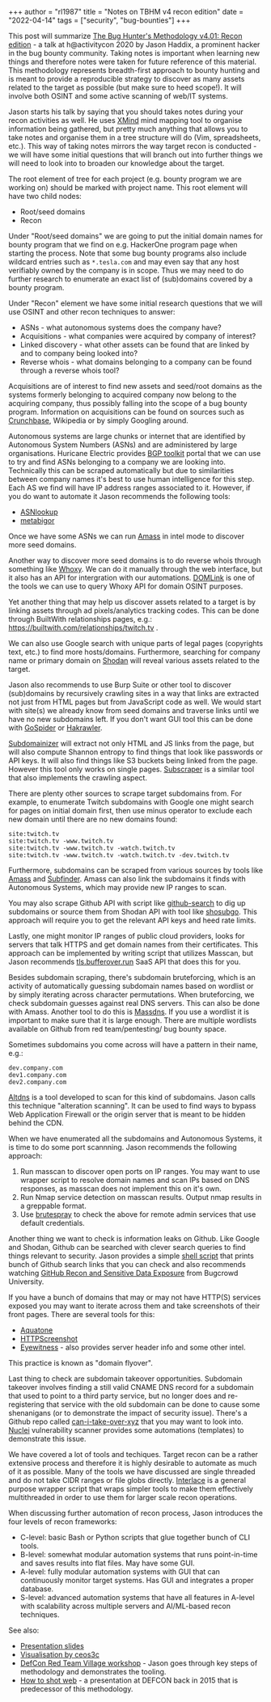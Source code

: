+++
author = "rl1987"
title = "Notes on TBHM v4 recon edition"
date = "2022-04-14"
tags = ["security", "bug-bounties"]
+++

This post will summarize [The Bug Hunter's Methodology v4.01: Recon edition](https://www.youtube.com/watch?v=qLTe6Z10vj8) -
a talk at h@activitycon 2020 by Jason Haddix, a prominent hacker in the bug bounty community. Taking notes is important when 
learning new things and therefore notes were taken for future reference of this material. This methodology represents
breadth-first approach to bounty hunting and is meant to provide a reproducible strategy to discover as many assets 
related to the target as possible (but make sure to heed scope!). It will involve both OSINT and some active scanning
of web/IT systems.

Jason starts his talk by saying that you should takes notes during your recon activities as well. He uses [XMind](https://www.xmind.net/)
mind mapping tool to organise information being gathered, but pretty much anything that allows you to take notes and
organise them in a tree structure will do (Vim, spreadsheets, etc.). This way of taking notes mirrors the way
target recon is conducted - we will have some initial questions that will branch out into further things
we will need to look into to broaden our knowledge about the target.

The root element of tree for each project (e.g.  bounty program we are working on) should be marked with project name. This
root element will have two child nodes:

* Root/seed domains
* Recon

Under "Root/seed domains" we are going to put the initial domain names for bounty program that we find on e.g.
HackerOne program page when starting the process. Note that some bug bounty programs also include wildcard
entries such as `*.tesla.com` and may even say that any host verifiably owned by the company is in scope.
Thus we may need to do further research to enumerate an exact list of (sub)domains covered by a bounty
program.

Under "Recon" element we have some initial research questions that we will use
OSINT and other recon techniques to answer:

* ASNs - what autonomous systems does the company have?
* Acquisitions - what companies were acquired by company of interest?
* Linked discovery - what other assets can be found that are linked by and to company being looked into?
* Reverse whois - what domains belonging to a company can be found through a reverse whois tool?

Acquisitions are of interest to find new assets and seed/root domains as the systems formerly
belonging to acquired company now belong to the acquiring company, thus possibly falling into
the scope of a bug bounty program. Information on acquisitions can be found on sources such
as [Crunchbase](https://www.crunchbase.com/), Wikipedia or by simply Googling around.

Autonomous systems are large chunks or internet that are identified by Autonomous System
Numbers (ASNs) and are administered by large organisations. Huricane Electric provides
[BGP toolkit](https://bgp.he.net/) portal that we can use to try and find ASNs belonging to
a company we are looking into. Technically this can be scraped automatically but due to 
similarities between company names it's best to use human intelligence for this step.
Each AS we find will have IP address ranges associated to it. However, if you do want 
to automate it Jason recommends the following tools:

* [ASNlookup](https://github.com/yassineaboukir/Asnlookup)
* [metabigor](https://github.com/j3ssie/metabigor)

Once we have some ASNs we can run [Amass](https://github.com/OWASP/Amass) in intel mode
to discover more seed domains.

Another way to discover more seed domains is to do reverse whois through something like
[Whoxy](https://whoxy.com/). We can do it manually through the web interface, but it
also has an API for intergration with our automations. [DOMLink](https://github.com/vysecurity/DomLink)
is one of the tools we can use to query Whoxy API for domain OSINT purposes.

Yet another thing that may help us discover assets related to a target is by linking
assets through ad pixels/analytics tracking codes. This can be done through
BuiltWith relationships pages, e.g.: https://builtwith.com/relationships/twitch.tv .

We can also use Google search with unique parts of legal pages (copyrights text, etc.)
to find more hosts/domains. Furthermore, searching for company name or primary domain
on [Shodan](https://shodan.io/) will reveal various assets related to the target.

Jason also recommends to use Burp Suite or other tool to discover (sub)domains by 
recursively crawling sites in a way that links are extracted not just from 
HTML pages but from JavaScript code as well. We would start with site(s) we already know
from seed domains and traverse links until we have no new subdomains left.
If you don't want GUI tool this can be done with [GoSpider](https://github.com/jaeles-project/gospider)
or [Hakrawler](https://github.com/hakluke/hakrawler). 

[Subdomainizer](https://github.com/nsonaniya2010/SubDomainizer)
will extract not only HTML and JS links from the page, but will also compute
Shannon entropy to find things that look like passwords or API keys. It will also
find things like S3 buckets being linked from the page. However this tool only works
on single pages. [Subscraper](https://github.com/Cillian-Collins/subscraper) is a similar
tool that also implements the crawling aspect.

There are plenty other sources to scrape target subdomains from. For example, to
enumerate Twitch subdomains with Google one might search for pages on initial domain
first, then use minus operator to exclude each new domain until there are no 
new domains found:

```
site:twitch.tv 
site:twitch.tv -www.twitch.tv
site:twitch.tv -www.twitch.tv -watch.twitch.tv
site:twitch.tv -www.twitch.tv -watch.twitch.tv -dev.twitch.tv
```

Furthermore, subdomains can be scraped from various sources by tools
like [Amass](https://github.com/OWASP/Amass) and [Subfinder](https://github.com/projectdiscovery/subfinder).
Amass can also link the subdomains it finds with Autonomous Systems,
which may provide new IP ranges to scan. 

You may also scrape Github API with script like [github-search](https://github.com/gwen001/github-search)
to dig up subdomains or source them from Shodan API with tool like
[shosubgo](https://github.com/incogbyte/shosubgo). This approach will require
you to get the relevant API keys and heed rate limits.

Lastly, one might monitor IP ranges of public cloud providers, looks
for servers that talk HTTPS and get domain names from their certificates. This
approach can be implemented by writing script that utilizes Masscan, but
Jason recommends [tls.bufferover.run](https://tls.bufferover.run/)
SaaS API that does this for you.

Besides subdomain scraping, there's subdomain bruteforcing, which is an activity
of automatically guessing subdomain names based on wordlist or by simply
iterating across character permutations. When bruteforcing, we check subdomain
guesses against real DNS servers. This can also be done with 
Amass. Another tool to do this is [Massdns](https://github.com/blechschmidt/massdns.git).
If you use a wordlist it is important to make sure that it is large enough.
There are multiple wordlists available on Github from red team/pentesting/
bug bounty space.

Sometimes subdomains you come across will have a pattern in their name, e.g.:

```
dev.company.com
dev1.company.com
dev2.company.com
```

[Altdns](https://github.com/infosec-au/altdns) is a tool developed to scan
for this kind of subdomains. Jason calls this technique "alteration scanning".
It can be used to find ways to bypass Web Application Firewall or the origin
server that is meant to be hidden behind the CDN.

When we have enumerated all the subdomains and Autonomous Systems, it is time to
do some port scannning. Jason recommends the following approach:

1. Run masscan to discover open ports on IP ranges. You may want to use wrapper
script to resolve domain names and scan IPs based on DNS responses, as 
masscan does not implement this on it's own.
2. Run Nmap service detection on masscan results. Output nmap results in a greppable
format.
3. Use [brutespray](https://github.com/x90skysn3k/brutespray) to check the above
for remote admin services that use default credentials.

Another thing we want to check is information leaks on Github. Like Google
and Shodan, Github can be searched with clever search queries to find things
relevant to security. Jason provides a simple [shell script](https://gist.github.com/jhaddix/1fb7ab2409ab579178d2a79959909b33)
that prints bunch of Github search links that you can check and also
recommends watching [GitHub Recon and Sensitive Data Exposure](https://www.youtube.com/watch?v=l0YsEk_59fQ)
from Bugcrowd University.

If you have a bunch of domains that may or may not have HTTP(S) services exposed
you may want to iterate across them and take screenshots of their front pages.
There are several tools for this:

* [Aquatone](https://github.com/michenriksen/aquatone)
* [HTTPScreenshot](https://github.com/breenmachine/httpscreenshot)
* [Eyewitness](https://github.com/FortyNorthSecurity/EyeWitness) - also provides server header info and some other intel.

This practice is known as "domain flyover".

Last thing to check are subdomain takeover opportunities. Subdomain takeover involves
finding a still valid CNAME DNS record for a subdomain that used to point to a third
party service, but no longer does and re-registering that service with the old subdomain can be done
to cause some shenanigans (or to demonstrate the impact of security issue).  There's a Github 
repo called [can-i-take-over-xyz](https://github.com/EdOverflow/can-i-take-over-xyz)
that you may want to look into. [Nuclei](https://github.com/projectdiscovery/nuclei)
vulnerability scanner provides some automations (templates) to demonstrate this 
issue.

We have covered a lot of tools and techiques. Target recon can be a rather extensive process
and therefore it is highly desirable to automate as much of it as possible.
Many of the tools we have discussed are single threaded and do not take CIDR ranges or
file globs directly. [Interlace](https://github.com/codingo/Interlace) is a general 
purpose wrapper script that wraps simpler tools to make them effectively 
multithreaded in order to use them for larger scale recon operations.

When discussing further automation of recon process, Jason introduces the 
four levels of recon frameworks:

* C-level: basic Bash or Python scripts that glue together bunch of CLI tools.
* B-level: somewhat modular automation systems that runs point-in-time and
saves results into flat files. May have some GUI.
* A-level: fully modular automation systems with GUI that can continuously
monitor target systems. Has GUI and integrates a proper database.
* S-level: advanced automation systems that have all features in A-level with
scalability across multiple servers and AI/ML-based recon techniques.

See also:

* [Presentation slides](https://drive.google.com/file/d/1aG_qqRvNW-s5_8vvPk5rJiMSMeNL2uY9/view)
* [Visualisation by ceos3c](https://www.ceos3c.com/wp-content/uploads/2020/06/Bug-Hunter-Methodology-V4-Visualization.pdf)
* [DefCon Red Team Village workshop](https://www.youtube.com/watch?v=uKWu6yhnhbQ) - Jason goes through key steps of methodology and demonstrates the tooling.
* [How to shot web](https://www.youtube.com/watch?v=-FAjxUOKbdI) - a presentation at DEFCON back in 2015 that is predecessor of this methodology.

